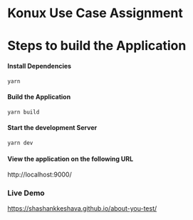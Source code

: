 # Konux Use Case Assignment

# Steps to build the Application

#### Install Dependencies

`yarn`

#### Build the Application

`yarn build`

#### Start the development Server

`yarn dev`

#### View the application on the following URL

http://localhost:9000/

### Live Demo

https://shashankkeshava.github.io/about-you-test/
